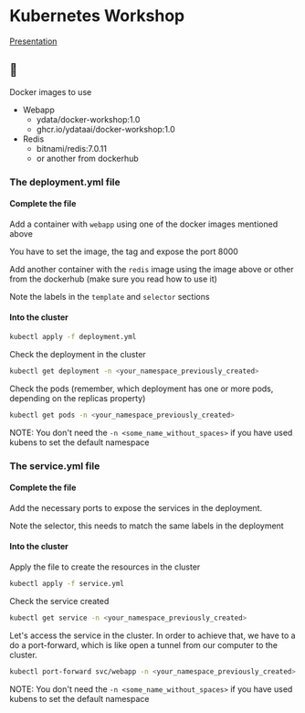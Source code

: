 # Kubernetes Workshop

[Presentation](https://docs.google.com/presentation/d/1BuB8xiFdeyI5P2Ah3rxulteG23i89daxX5UTyOgWq8Y/edit?usp=sharing)

## 🚧 

Docker images to use
- Webapp
    - ydata/docker-workshop:1.0
    - ghcr.io/ydataai/docker-workshop:1.0
- Redis
    - bitnami/redis:7.0.11
    - or another from dockerhub

### The deployment.yml file

#### Complete the file

Add a container with `webapp` using one of the docker images mentioned above

You have to set the image, the tag and expose the port 8000

Add another container with the `redis` image using the image above or other from the dockerhub (make sure you read how to use it)

Note the labels in the `template` and `selector` sections

#### Into the cluster

```bash
kubectl apply -f deployment.yml
```

Check the deployment in the cluster

```bash
kubectl get deployment -n <your_namespace_previously_created>
```

Check the pods (remember, which deployment has one or more pods, depending on the replicas property)

```bash
kubectl get pods -n <your_namespace_previously_created>
```

NOTE: You don't need the `-n <some_name_without_spaces>` if you have used kubens to set the default namespace

### The service.yml file

#### Complete the file

Add the necessary ports to expose the services in the deployment.

Note the selector, this needs to match the same labels in the deployment

#### Into the cluster

Apply the file to create the resources in the cluster

```bash
kubectl apply -f service.yml
```

Check the service created

```bash
kubectl get service -n <your_namespace_previously_created>
```

Let's access the service in the cluster. In order to achieve that, we have to a do a port-forward, which is like open a tunnel from our computer to the cluster.

```bash
kubectl port-forward svc/webapp -n <your_namespace_previously_created> 8080:8080
```

NOTE: You don't need the `-n <some_name_without_spaces>` if you have used kubens to set the default namespace